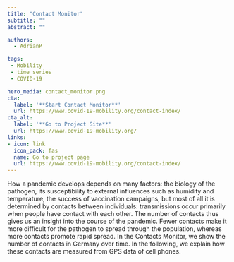 ```yaml
---
title: "Contact Monitor"
subtitle: ""
abstract: ""

authors:
  - AdrianP

tags:
 - Mobility
 - time series
 - COVID-19

hero_media: contact_monitor.png
cta:
  label: '**Start Contact Monitor**'
  url: https://www.covid-19-mobility.org/contact-index/
cta_alt:
  label: '**Go to Project Site**'
  url: https://www.covid-19-mobility.org/
links:
- icon: link
  icon_pack: fas
  name: Go to project page
  url: https://www.covid-19-mobility.org/contact-index/
---
```

How a pandemic develops depends on many factors: the biology of the pathogen, its susceptibility to external influences such as humidity and temperature, the success of vaccination campaigns, but most of all it is determined by contacts between individuals: transmissions occur primarily when people have contact with each other. The number of contacts thus gives us an insight into the course of the pandemic. Fewer contacts make it more difficult for the pathogen to spread through the population, whereas more contacts promote rapid spread. In the Contacts Monitor, we show the number of contacts in Germany over time. In the following, we explain how these contacts are measured from GPS data of cell phones.
